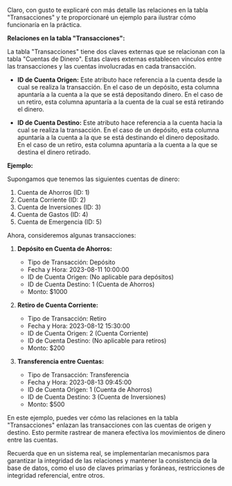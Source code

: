 Claro, con gusto te explicaré con más detalle las relaciones en la tabla "Transacciones" y te proporcionaré un ejemplo para ilustrar cómo funcionaría en la práctica.

**Relaciones en la tabla "Transacciones":**

La tabla "Transacciones" tiene dos claves externas que se relacionan con la tabla "Cuentas de Dinero". Estas claves externas establecen vínculos entre las transacciones y las cuentas involucradas en cada transacción.

- **ID de Cuenta Origen:** Este atributo hace referencia a la cuenta desde la cual se realiza la transacción. En el caso de un depósito, esta columna apuntaría a la cuenta a la que se está depositando dinero. En el caso de un retiro, esta columna apuntaría a la cuenta de la cual se está retirando el dinero.

- **ID de Cuenta Destino:** Este atributo hace referencia a la cuenta hacia la cual se realiza la transacción. En el caso de un depósito, esta columna apuntaría a la cuenta a la que se está destinando el dinero depositado. En el caso de un retiro, esta columna apuntaría a la cuenta a la que se destina el dinero retirado.

**Ejemplo:**

Supongamos que tenemos las siguientes cuentas de dinero:

1. Cuenta de Ahorros (ID: 1)
2. Cuenta Corriente (ID: 2)
3. Cuenta de Inversiones (ID: 3)
4. Cuenta de Gastos (ID: 4)
5. Cuenta de Emergencia (ID: 5)

Ahora, consideremos algunas transacciones:

1. **Depósito en Cuenta de Ahorros:**
   - Tipo de Transacción: Depósito
   - Fecha y Hora: 2023-08-11 10:00:00
   - ID de Cuenta Origen: (No aplicable para depósitos)
   - ID de Cuenta Destino: 1 (Cuenta de Ahorros)
   - Monto: $1000

2. **Retiro de Cuenta Corriente:**
   - Tipo de Transacción: Retiro
   - Fecha y Hora: 2023-08-12 15:30:00
   - ID de Cuenta Origen: 2 (Cuenta Corriente)
   - ID de Cuenta Destino: (No aplicable para retiros)
   - Monto: $200

3. **Transferencia entre Cuentas:**
   - Tipo de Transacción: Transferencia
   - Fecha y Hora: 2023-08-13 09:45:00
   - ID de Cuenta Origen: 1 (Cuenta de Ahorros)
   - ID de Cuenta Destino: 3 (Cuenta de Inversiones)
   - Monto: $500

En este ejemplo, puedes ver cómo las relaciones en la tabla "Transacciones" enlazan las transacciones con las cuentas de origen y destino. Esto permite rastrear de manera efectiva los movimientos de dinero entre las cuentas.

Recuerda que en un sistema real, se implementarían mecanismos para garantizar la integridad de las relaciones y mantener la consistencia de la base de datos, como el uso de claves primarias y foráneas, restricciones de integridad referencial, entre otros.
